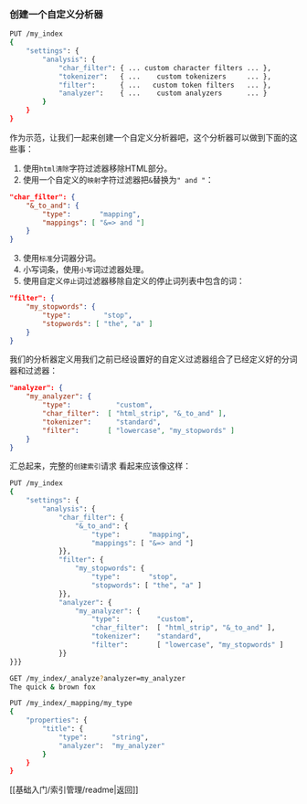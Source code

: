 ### 创建一个自定义分析器
```bash
PUT /my_index
{
    "settings": {
        "analysis": {
            "char_filter": { ... custom character filters ... },
            "tokenizer":   { ...    custom tokenizers     ... },
            "filter":      { ...   custom token filters   ... },
            "analyzer":    { ...    custom analyzers      ... }
        }
    }
}
```
作为示范，让我们一起来创建一个自定义分析器吧，这个分析器可以做到下面的这些事：
1. 使用`html清除`字符过滤器移除HTML部分。
2. 使用一个自定义的`映射`字符过滤器把`&`替换为`" and "`：
```json
"char_filter": {
    "&_to_and": {
        "type":       "mapping",
        "mappings": [ "&=> and "]
    }
}
```
3. 使用`标准`分词器分词。
4. 小写词条，使用`小写`词过滤器处理。
5. 使用自定义`停止`词过滤器移除自定义的停止词列表中包含的词：
```json
"filter": {
    "my_stopwords": {
        "type":        "stop",
        "stopwords": [ "the", "a" ]
    }
}
```
我们的分析器定义用我们之前已经设置好的自定义过滤器组合了已经定义好的分词器和过滤器：
```json
"analyzer": {
    "my_analyzer": {
        "type":           "custom",
        "char_filter":  [ "html_strip", "&_to_and" ],
        "tokenizer":      "standard",
        "filter":       [ "lowercase", "my_stopwords" ]
    }
}
```
汇总起来，完整的`创建索引`请求 看起来应该像这样：
```bash
PUT /my_index
{
    "settings": {
        "analysis": {
            "char_filter": {
                "&_to_and": {
                    "type":       "mapping",
                    "mappings": [ "&=> and "]
            }},
            "filter": {
                "my_stopwords": {
                    "type":       "stop",
                    "stopwords": [ "the", "a" ]
            }},
            "analyzer": {
                "my_analyzer": {
                    "type":         "custom",
                    "char_filter":  [ "html_strip", "&_to_and" ],
                    "tokenizer":    "standard",
                    "filter":       [ "lowercase", "my_stopwords" ]
            }}
}}}
```
```bash
GET /my_index/_analyze?analyzer=my_analyzer
The quick & brown fox
```
```bash
PUT /my_index/_mapping/my_type
{
    "properties": {
        "title": {
            "type":      "string",
            "analyzer":  "my_analyzer"
        }
    }
}
```

[[基础入门/索引管理/readme|返回]]